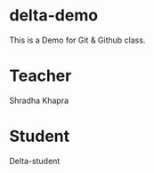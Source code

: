 # delta-demo
This is a Demo for Git &amp; Github class.
# Teacher
Shradha Khapra

# Student
Delta-student